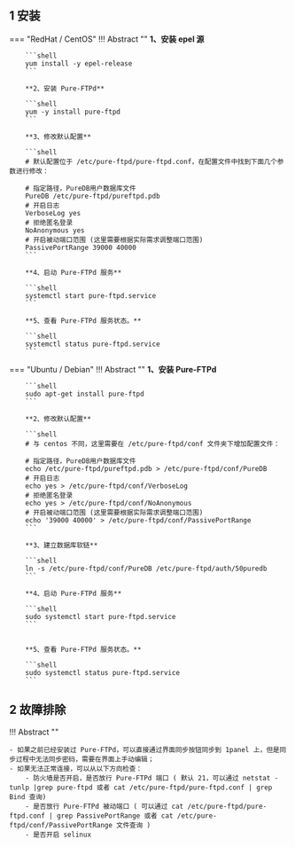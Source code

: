 
## 1 安装

=== "RedHat / CentOS"
    !!! Abstract ""
        **1、安装 epel 源**

        ```shell
        yum install -y epel-release
        ```

        **2、安装 Pure-FTPd**
        
        ```shell
        yum -y install pure-ftpd
        ```

        **3、修改默认配置**
        
        ```shell
        # 默认配置位于 /etc/pure-ftpd/pure-ftpd.conf，在配置文件中找到下面几个参数进行修改：

        # 指定路径，PureDB用户数据库文件
        PureDB /etc/pure-ftpd/pureftpd.pdb
        # 开启日志
        VerboseLog yes
        # 拒绝匿名登录
        NoAnonymous yes
        # 开启被动端口范围 (这里需要根据实际需求调整端口范围)
        PassivePortRange 39000 40000
        ```

        **4、启动 Pure-FTPd 服务**
        
        ```shell
        systemctl start pure-ftpd.service
        ```
        
        **5、查看 Pure-FTPd 服务状态。**

        ```shell
        systemctl status pure-ftpd.service
        ```

=== "Ubuntu / Debian"
    !!! Abstract ""
        **1、安装 Pure-FTPd**
        
        ```shell
        sudo apt-get install pure-ftpd
        ```

        **2、修改默认配置**
        
        ```shell
        # 与 centos 不同，这里需要在 /etc/pure-ftpd/conf 文件夹下增加配置文件：

        # 指定路径，PureDB用户数据库文件
        echo /etc/pure-ftpd/pureftpd.pdb > /etc/pure-ftpd/conf/PureDB 
        # 开启日志
        echo yes > /etc/pure-ftpd/conf/VerboseLog 
        # 拒绝匿名登录
        echo yes > /etc/pure-ftpd/conf/NoAnonymous
        # 开启被动端口范围 (这里需要根据实际需求调整端口范围)
        echo '39000 40000' > /etc/pure-ftpd/conf/PassivePortRange
        ```

        **3、建立数据库软链**
        
        ```shell
        ln -s /etc/pure-ftpd/conf/PureDB /etc/pure-ftpd/auth/50puredb
        ```

        **4、启动 Pure-FTPd 服务**
        
        ```shell
        sudo systemctl start pure-ftpd.service
        ```
        
        
        **5、查看 Pure-FTPd 服务状态。**

        ```shell
        sudo systemctl status pure-ftpd.service
        ```

## 2 故障排除

!!! Abstract ""

    - 如果之前已经安装过 Pure-FTPd，可以直接通过界面同步按钮同步到 1panel 上，但是同步过程中无法同步密码，需要在界面上手动编辑；
    - 如果无法正常连接，可以从以下方向检查：
        - 防火墙是否开启，是否放行 Pure-FTPd 端口 ( 默认 21，可以通过 netstat -tunlp |grep pure-ftpd 或者 cat /etc/pure-ftpd/pure-ftpd.conf | grep Bind 查询)
        - 是否放行 Pure-FTPd 被动端口 ( 可以通过 cat /etc/pure-ftpd/pure-ftpd.conf | grep PassivePortRange 或者 cat /etc/pure-ftpd/conf/PassivePortRange 文件查询 )
        - 是否开启 selinux

